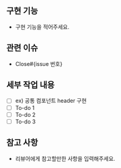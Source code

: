 <!--

PR 제목 예시

title : [feat] 소셜 로그인 기능 구현

-->

## 구현 기능

- 구현 기능을 적어주세요.

## 관련 이슈

- Close#{issue 번호}

## 세부 작업 내용

- [ ] ex) 공통 컴포넌트 header 구현
- [ ] To-do 1
- [ ] To-do 2
- [ ] To-do 3

## 참고 사항

- 리뷰어에게 참고할만한 사항을 입력해주세요.
